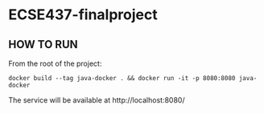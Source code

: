 # ECSE437-finalproject

## HOW TO RUN

From the root of the project:
```
docker build --tag java-docker . && docker run -it -p 8080:8080 java-docker
```

The service will be available at http://localhost:8080/

